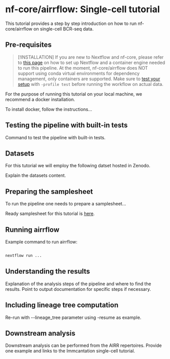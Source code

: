 # nf-core/airrflow: Single-cell tutorial

This tutorial provides a step by step introduction on how to run nf-core/airrflow on single-cell BCR-seq data.

## Pre-requisites

> [!INSTALLATION]
> If you are new to Nextflow and nf-core, please refer to [this page](https://nf-co.re/docs/usage/installation) on how to set up Nextflow and a container engine needed to run this pipeline. At the moment, nf-core/airrflow does NOT support using conda virtual environments for dependency management, only containers are supported. Make sure to [test your setup](https://nf-co.re/docs/usage/introduction#how-to-run-a-pipeline) with `-profile test` before running the workflow on actual data.

For the purpose of running this tutorial on your local machine, we recommend a docker installation.

To install docker, follow the instructions...

## Testing the pipeline with built-in tests

Command to test the pipeline with built-in tests.

## Datasets

For this tutorial we will employ the following datset hosted in Zenodo.

Explain the datasets content.

## Preparing the samplesheet

To run the pipeline one needs to prepare a samplesheet...

Ready samplesheet for this tutorial is [here](../../assets/single_cell_tutorial/samplesheet.tsv).

## Running airrflow

Example command to run airrflow:

```bash

nextflow run ...

```

## Understanding the results

Explanation of the analysis steps of the pipeline and where to find the results. Point to output documentation for specific steps if necessary.

## Including lineage tree computation

Re-run with --lineage_tree parameter using -resume as example.

## Downstream analysis

Downstream analysis can be performed from the AIRR repertoires. Provide one example and links to the Immcantation single-cell tutorial.
